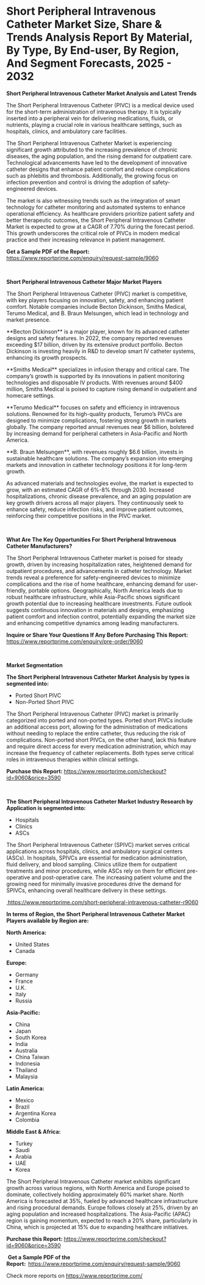 <p><h1>Short Peripheral Intravenous Catheter Market Size, Share & Trends Analysis Report By Material, By Type, By End-user, By Region, And Segment Forecasts, 2025 - 2032</h1></p><p><strong>Short Peripheral Intravenous Catheter Market Analysis and Latest Trends</strong></p>
<p><p>The Short Peripheral Intravenous Catheter (PIVC) is a medical device used for the short-term administration of intravenous therapy. It is typically inserted into a peripheral vein for delivering medications, fluids, or nutrients, playing a crucial role in various healthcare settings, such as hospitals, clinics, and ambulatory care facilities. </p><p>The Short Peripheral Intravenous Catheter Market is experiencing significant growth attributed to the increasing prevalence of chronic diseases, the aging population, and the rising demand for outpatient care. Technological advancements have led to the development of innovative catheter designs that enhance patient comfort and reduce complications such as phlebitis and thrombosis. Additionally, the growing focus on infection prevention and control is driving the adoption of safety-engineered devices. </p><p>The market is also witnessing trends such as the integration of smart technology for catheter monitoring and automated systems to enhance operational efficiency. As healthcare providers prioritize patient safety and better therapeutic outcomes, the Short Peripheral Intravenous Catheter Market is expected to grow at a CAGR of 7.70% during the forecast period. This growth underscores the critical role of PIVCs in modern medical practice and their increasing relevance in patient management.</p></p>
<p><strong>Get a Sample PDF of the Report:&nbsp;</strong> <a href="https://www.reportprime.com/enquiry/request-sample/9060?utm_campaign=3585&utm_medium=2&utm_source=Github&utm_content=ia&utm_term=20032025&utm_id=short-peripheral-intravenous-catheter">https://www.reportprime.com/enquiry/request-sample/9060</a></p>
<p>&nbsp;</p>
<p><strong>Short Peripheral Intravenous Catheter Major Market Players</strong></p>
<p><p>The Short Peripheral Intravenous Catheter (PIVC) market is competitive, with key players focusing on innovation, safety, and enhancing patient comfort. Notable companies include Becton Dickinson, Smiths Medical, Terumo Medical, and B. Braun Melsungen, which lead in technology and market presence.</p><p>**Becton Dickinson** is a major player, known for its advanced catheter designs and safety features. In 2022, the company reported revenues exceeding $17 billion, driven by its extensive product portfolio. Becton Dickinson is investing heavily in R&D to develop smart IV catheter systems, enhancing its growth prospects.</p><p>**Smiths Medical** specializes in infusion therapy and critical care. The company’s growth is supported by its innovations in patient monitoring technologies and disposable IV products. With revenues around $400 million, Smiths Medical is poised to capture rising demand in outpatient and homecare settings.</p><p>**Terumo Medical** focuses on safety and efficiency in intravenous solutions. Renowned for its high-quality products, Terumo’s PIVCs are designed to minimize complications, fostering strong growth in markets globally. The company reported annual revenues near $6 billion, bolstered by increasing demand for peripheral catheters in Asia-Pacific and North America.</p><p>**B. Braun Melsungen**, with revenues roughly $6.6 billion, invests in sustainable healthcare solutions. The company’s expansion into emerging markets and innovation in catheter technology positions it for long-term growth.</p><p>As advanced materials and technologies evolve, the market is expected to grow, with an estimated CAGR of 6%-8% through 2030. Increased hospitalizations, chronic disease prevalence, and an aging population are key growth drivers across all major players. They continuously seek to enhance safety, reduce infection risks, and improve patient outcomes, reinforcing their competitive positions in the PIVC market.</p></p>
<p>&nbsp;</p>
<p><strong>What Are The Key Opportunities For Short Peripheral Intravenous Catheter Manufacturers?</strong></p>
<p><p>The Short Peripheral Intravenous Catheter market is poised for steady growth, driven by increasing hospitalization rates, heightened demand for outpatient procedures, and advancements in catheter technology. Market trends reveal a preference for safety-engineered devices to minimize complications and the rise of home healthcare, enhancing demand for user-friendly, portable options. Geographically, North America leads due to robust healthcare infrastructure, while Asia-Pacific shows significant growth potential due to increasing healthcare investments. Future outlook suggests continuous innovation in materials and designs, emphasizing patient comfort and infection control, potentially expanding the market size and enhancing competitive dynamics among leading manufacturers.</p></p>
<p><strong>Inquire or Share Your Questions If Any Before Purchasing This Report:</strong> <a href="https://www.reportprime.com/enquiry/pre-order/9060?utm_campaign=3585&utm_medium=2&utm_source=Github&utm_content=ia&utm_term=20032025&utm_id=short-peripheral-intravenous-catheter">https://www.reportprime.com/enquiry/pre-order/9060</a></p>
<p>&nbsp;</p>
<p><strong>Market Segmentation</strong></p>
<p><strong>The Short Peripheral Intravenous Catheter Market Analysis by types is segmented into:</strong></p>
<p><ul><li>Ported Short PIVC</li><li>Non-Ported Short PIVC</li></ul></p>
<p><p>The Short Peripheral Intravenous Catheter (PIVC) market is primarily categorized into ported and non-ported types. Ported short PIVCs include an additional access port, allowing for the administration of medications without needing to replace the entire catheter, thus reducing the risk of complications. Non-ported short PIVCs, on the other hand, lack this feature and require direct access for every medication administration, which may increase the frequency of catheter replacements. Both types serve critical roles in intravenous therapies within clinical settings.</p></p>
<p><strong>Purchase this Report:&nbsp;</strong><a href="https://www.reportprime.com/checkout?id=9060&price=3590&utm_campaign=3585&utm_medium=2&utm_source=Github&utm_content=ia&utm_term=20032025&utm_id=short-peripheral-intravenous-catheter">https://www.reportprime.com/checkout?id=9060&price=3590</a></p>
<p>&nbsp;</p>
<p><strong>The Short Peripheral Intravenous Catheter Market Industry Research by Application is segmented into:</strong></p>
<p><ul><li>Hospitals</li><li>Clinics</li><li>ASCs</li></ul></p>
<p><p>The Short Peripheral Intravenous Catheter (SPIVC) market serves critical applications across hospitals, clinics, and ambulatory surgical centers (ASCs). In hospitals, SPIVCs are essential for medication administration, fluid delivery, and blood sampling. Clinics utilize them for outpatient treatments and minor procedures, while ASCs rely on them for efficient pre-operative and post-operative care. The increasing patient volume and the growing need for minimally invasive procedures drive the demand for SPIVCs, enhancing overall healthcare delivery in these settings.</p></p>
<p><a href="https://www.reportprime.com/short-peripheral-intravenous-catheter-r9060?utm_campaign=3585&utm_medium=2&utm_source=Github&utm_content=ia&utm_term=20032025&utm_id=short-peripheral-intravenous-catheter">&nbsp;https://www.reportprime.com/short-peripheral-intravenous-catheter-r9060</a></p>
<p><strong>In terms of Region, the Short Peripheral Intravenous Catheter Market Players available by Region are:</strong></p>
<p>
    <p> <strong> North America: </strong>
        <ul>
            <li>United States</li>
            <li>Canada</li>
        </ul>
        </p> 
    <p> <strong> Europe: </strong>
        <ul>
            <li>Germany</li>
            <li>France</li>
            <li>U.K.</li>
            <li>Italy</li>
            <li>Russia</li>
        </ul>
        </p> 
    <p> <strong> Asia-Pacific: </strong>
        <ul>
            <li>China</li>
            <li>Japan</li>
            <li>South Korea</li>
            <li>India</li>
            <li>Australia</li>
            <li>China Taiwan</li>
            <li>Indonesia</li>
            <li>Thailand</li>
            <li>Malaysia</li>
        </ul>
        </p> 
    <p> <strong> Latin America: </strong>
        <ul>
            <li>Mexico</li>
            <li>Brazil</li>
            <li>Argentina Korea</li>
            <li>Colombia</li>
        </ul>
        </p> 
    <p> <strong> Middle East & Africa: </strong>
        <ul>
            <li>Turkey</li>
            <li>Saudi</li>
            <li>Arabia</li>
            <li>UAE</li>
            <li>Korea</li>
        </ul>
    </p>
    </p>
<p><p>The Short Peripheral Intravenous Catheter market exhibits significant growth across various regions, with North America and Europe poised to dominate, collectively holding approximately 60% market share. North America is forecasted at 35%, fueled by advanced healthcare infrastructure and rising procedural demands. Europe follows closely at 25%, driven by an aging population and increased hospitalizations. The Asia-Pacific (APAC) region is gaining momentum, expected to reach a 20% share, particularly in China, which is projected at 15% due to expanding healthcare initiatives.</p></p>
<p><strong>Purchase this Report: </strong><a href="https://www.reportprime.com/checkout?id=9060&price=3590&utm_campaign=3585&utm_medium=2&utm_source=Github&utm_content=ia&utm_term=20032025&utm_id=short-peripheral-intravenous-catheter">https://www.reportprime.com/checkout?id=9060&price=3590</a></p>
<p>&nbsp;<strong>Get a Sample PDF of the Report:&nbsp;&nbsp;</strong><a href="https://www.reportprime.com/enquiry/request-sample/9060?utm_campaign=3585&utm_medium=2&utm_source=Github&utm_content=ia&utm_term=20032025&utm_id=short-peripheral-intravenous-catheter">https://www.reportprime.com/enquiry/request-sample/9060</a></p>
<p><strong></strong></p>
<p>Check more reports on <a href="https://www.reportprime.com/?utm_campaign=3585&utm_medium=2&utm_source=Github&utm_content=ia&utm_term=20032025&utm_id=short-peripheral-intravenous-catheter">https://www.reportprime.com/</a></p>